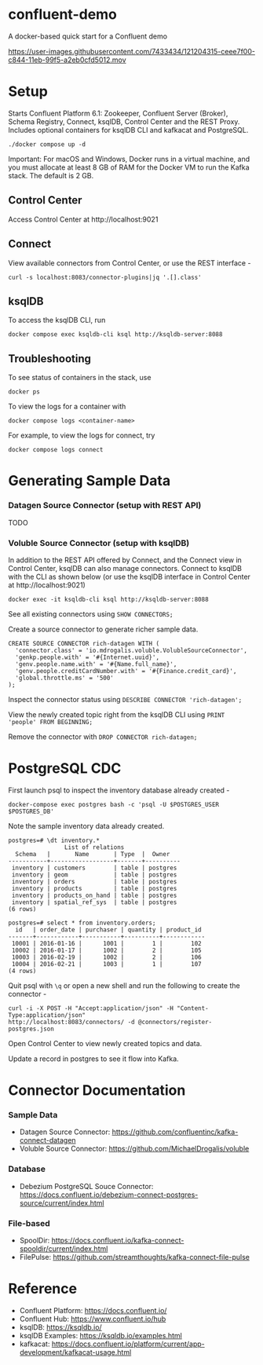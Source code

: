 # confluent-demo
A docker-based quick start for a Confluent demo

https://user-images.githubusercontent.com/7433434/121204315-ceee7f00-c844-11eb-99f5-a2eb0cfd5012.mov


# Setup

Starts Confluent Platform 6.1: Zookeeper, Confluent Server (Broker), Schema Registry, Connect, ksqlDB, Control Center and the REST Proxy. Includes optional containers for ksqlDB CLI and kafkacat and PostgreSQL.

`./docker compose up -d` 

Important: For macOS and Windows, Docker runs in a virtual machine, and you must allocate at least 8 GB of RAM for the Docker VM to run the Kafka stack. The default is 2 GB.


## Control Center

Access Control Center at http://localhost:9021


## Connect

View available connectors from Control Center, or use the REST interface -

`curl -s localhost:8083/connector-plugins|jq '.[].class'`

## ksqlDB

To access the ksqlDB CLI, run

`docker compose exec ksqldb-cli ksql http://ksqldb-server:8088`

## Troubleshooting

To see status of containers in the stack, use

`docker ps`

To view the logs for a container with 

`docker compose logs <container-name>`

For example, to view the logs for connect, try 

`docker compose logs connect`


# Generating Sample Data

### Datagen Source Connector (setup with REST API)

TODO

### Voluble Source Connector (setup with ksqlDB)

In addition to the REST API offered by Connect, and the Connect view in Control Center, ksqlDB can also manage connectors. Connect to ksqlDB with the CLI as shown below (or use the ksqlDB interface in Control Center at http://localhost:9021)

`docker exec -it ksqldb-cli ksql http://ksqldb-server:8088`

See all existing connectors using `SHOW CONNECTORS;`

Create a source connector to generate richer sample data.

```
CREATE SOURCE CONNECTOR rich-datagen WITH (
  'connector.class' = 'io.mdrogalis.voluble.VolubleSourceConnector',
  'genkp.people.with' = '#{Internet.uuid}',
  'genv.people.name.with' = '#{Name.full_name}',
  'genv.people.creditCardNumber.with' = '#{Finance.credit_card}',
  'global.throttle.ms' = '500'
);
```

Inspect the connector status using `DESCRIBE CONNECTOR 'rich-datagen';`

View the newly created topic right from the ksqlDB CLI using `PRINT 'people' FROM BEGINNING;`

Remove the connector with `DROP CONNECTOR rich-datagen;`


# PostgreSQL CDC

First launch psql to inspect the inventory database already created -

`docker-compose exec postgres bash -c 'psql -U $POSTGRES_USER $POSTGRES_DB'`

Note the sample inventory data already created. 

```
postgres=# \dt inventory.*
                List of relations
  Schema   |       Name       | Type  |  Owner
-----------+------------------+-------+----------
 inventory | customers        | table | postgres
 inventory | geom             | table | postgres
 inventory | orders           | table | postgres
 inventory | products         | table | postgres
 inventory | products_on_hand | table | postgres
 inventory | spatial_ref_sys  | table | postgres
(6 rows)

postgres=# select * from inventory.orders;
  id   | order_date | purchaser | quantity | product_id
-------+------------+-----------+----------+------------
 10001 | 2016-01-16 |      1001 |        1 |        102
 10002 | 2016-01-17 |      1002 |        2 |        105
 10003 | 2016-02-19 |      1002 |        2 |        106
 10004 | 2016-02-21 |      1003 |        1 |        107
(4 rows)
```

Quit psql with `\q` or open a new shell and run the following to create the connector -

```
curl -i -X POST -H "Accept:application/json" -H "Content-Type:application/json" 
http://localhost:8083/connectors/ -d @connectors/register-postgres.json
```


Open Control Center to view newly created topics and data. 

Update a record in postgres to see it flow into Kafka.


# Connector Documentation

### Sample Data

* Datagen Source Connector: https://github.com/confluentinc/kafka-connect-datagen
* Voluble Source Connector: https://github.com/MichaelDrogalis/voluble

### Database
* Debezium PostgreSQL Souce Connector: https://docs.confluent.io/debezium-connect-postgres-source/current/index.html

### File-based

* SpoolDir: https://docs.confluent.io/kafka-connect-spooldir/current/index.html
* FilePulse: https://github.com/streamthoughts/kafka-connect-file-pulse


# Reference

* Confluent Platform: https://docs.confluent.io/
* Confluent Hub: https://www.confluent.io/hub
* ksqlDB: https://ksqldb.io/
* ksqlDB Examples: https://ksqldb.io/examples.html
* kafkacat: https://docs.confluent.io/platform/current/app-development/kafkacat-usage.html
